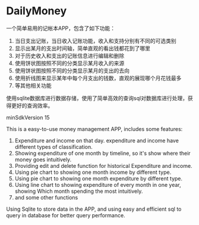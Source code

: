 # DailyMoney

一个简单易用的记帐本APP，包含了如下功能：
1. 当日支出记账，当日收入记账功能，收入和支持分别有不同的可选类别
2. 显示出某月的支出时间轴，简单直观的看出钱都花到了哪里
3. 对于历史收入和支出的记账信息进行编辑和删除
4. 使用饼状图按照不同的分类显示某月收入的来源
5. 使用饼状图按照不同的分类显示某月的支出的去向
6. 使用折线图来显示某年中每个月支出的钱数，直观的展现哪个月花钱最多
7. 等其他相关功能

使用sqlite数据库进行数据存储，使用了简单高效的查询sql对数据库进行处理，获得更好的查询效率。


minSdkVersion 15

This is a easy-to-use  money management APP, includes some features:
1. Expenditure and income on that day. expenditure and income have different types of classification.
2. Showing expenditure of one month by timeline, so it's show where their money goes intuitively.
3. Providing edit and delete function for historical Expenditure and income.
4. Using pie chart to showing one month income by different type.
5. Using pie chart to showing one month expenditure by different type.
6. Using line chart to showing expenditure of every month in one year, showing Which month spending the most intuitively.
7. and some other functions

Using Sqlite to store data in the APP, and using easy and efficient sql to query in database for better query performance.

